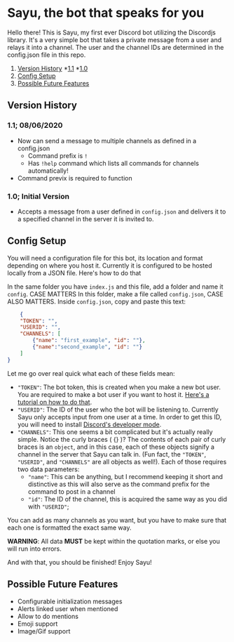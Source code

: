<h1>Sayu, the bot that speaks for you</h1>

Hello there! This is Sayu, my first ever Discord bot utilizing the Discordjs library. It's a very simple bot that takes a private message from a user and relays it into a channel. The user and the channel IDs are determined in the config.json file in this repo. 

1. [Version History](#section1)
    *[1.1](#1.1)
    *[1.0](#1.0)
2. [Config Setup](#section2)
3. [Possible Future Features](#section3)

<h2 id="section1">Version History</h2>

<h3 id="1.1">1.1; 08/06/2020</h3>

* Now can send a message to multiple channels as defined in a config.json
    * Command prefix is `!`
    * Has `!help` command which lists all commands for channels automatically!
* Command previx is required to function

<h3 id="1.0">1.0; Initial Version</h3>

* Accepts a message from a user defined in `config.json` and delivers it to a specified channel in the server it is invited to.

<h2 id="section2">Config Setup</h2>

You will need a configuration file for this bot, its location and format depending on where you host it. Currently it is configured to be hosted locally from a JSON file. Here's how to do that

In the same folder you have `index.js` and this file, add a folder and name it `config`. CASE MATTERS
In this folder, make a file called `config.json`, CASE ALSO MATTERS.
Inside `config.json`, copy and paste this text:
```JSON
    {
    "TOKEN": "",
    "USERID": "",
    "CHANNELS": [
        {"name": "first_example", "id": ""},
        {"name":"second_example", "id": ""}
    ]
}
```

Let me go over real quick what each of these fields mean:

* `"TOKEN"`: The bot token, this is created when you make a new bot user. You are required to make a bot user if you want to host it. [Here's a tutorial on how to do that](https://discordpy.readthedocs.io/en/latest/discord.html).
* `"USERID"`: The ID of the user who the bot will be listening to. Currently Sayu only accepts input from one user at a time. In order to get this ID, you will need to install [Discord's developer mode](https://discordia.me/en/developer-mode#:~:text=Enabling%20Developer%20Mode%20on%20Desktop,the%20toggle%20to%20enable%20it.).
* `"CHANNELS"`: This one seems a bit complicated but it's actually really simple. Notice the curly braces ( {} )? The contents of each pair of curly braces is an `object`, and in this case, each of these objects signify a channel in the server that Sayu can talk in. (Fun fact, the `"TOKEN"`, `"USERID"`, and `"CHANNELS"` are all objects as well!). Each of those requires two data parameters:
    - `"name"`: This can be anything, but I recommend keeping it short and distinctive as this will also serve as the command prefix for the command to post in a channel
    - `"id"`: The ID of the channel, this is acquired the same way as you did with `"USERID"`;

You can add as many channels as you want, but you have to make sure that each one is formatted the exact same way.

**WARNING**: All data **MUST** be kept within the quotation marks, or else you will run into errors. 

And with that, you should be finished! Enjoy Sayu!

<h2 id="section3">Possible Future Features</h2>

* Configurable initialization messages
* Alerts linked user when mentioned
* Allow to do mentions
* Emoji support
* Image/Gif support

